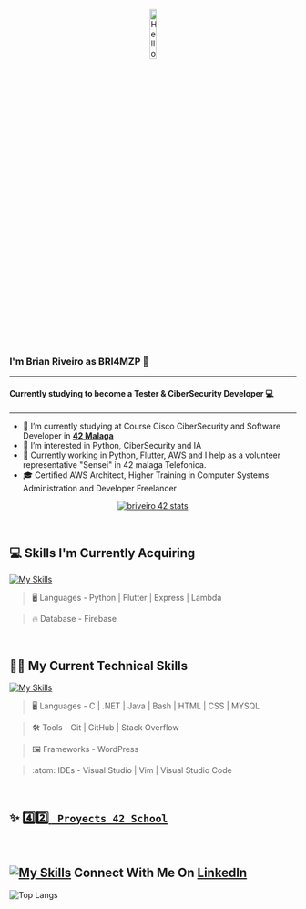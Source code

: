 <p align="center"><img width=15%" src="https://github.com/alansmathew/alansmathew/raw/master/lang.gif" alt="Hello all" /></p>

### I'm Brian Riveiro as BRI4MZP 👋

---

#### Currently studying to become a Tester & CiberSecurity Developer 💻

---

- 🔭 I’m currently studying at Course Cisco CiberSecurity and Software Developer in **<a href="https://www.42malaga.com/"> 42 Malaga</a>**
- 👀 I’m interested in Python, CiberSecurity and IA  
- 🌱 Currently working in Python, Flutter, AWS and I help as a volunteer representative "Sensei" in 42 malaga Telefonica.
- 🎓 Certified AWS Architect, Higher Training in Computer Systems Administration and Developer Freelancer
<p align="center">
<a href="https://github.com/oakoudad/badge42"><img src="https://badge.mediaplus.ma/binary/jledesma?1337Badge=off&UM6P=off" alt="briveiro 42 stats" /></a>
</p>
<br>

## 💻 Skills I'm Currently Acquiring

[![My Skills](https://skillicons.dev/icons?i=python,flutter,express,aws)](https://skillicons.dev)


> :desktop_computer:  Languages - Python | Flutter | Express | Lambda

> :fire: Database - Firebase

<br>

## 🧑‍💻 My Current Technical Skills

[![My Skills](https://skillicons.dev/icons?i=c,net,md,bash,vim,vscode,stackoverflow,html,css,github,git,java,wordpress,visualstudio)](https://skillicons.dev)


> :desktop_computer:  Languages - C | .NET | Java | Bash | HTML | CSS | MYSQL

> :hammer_and_wrench:  Tools -  Git | GitHub | Stack Overflow

> :framed_picture:  Frameworks -  WordPress

> :atom:  IDEs -  Visual Studio | Vim | Visual Studio Code

<br>

## ✨ <a href="https://github.com/stars/Falitomal/lists/proyects-42"> :four::two: <code> Proyects 42 School</code></a>

<br>


## [![My Skills](https://skillicons.dev/icons?i=linkedin)](https://www.linkedin.com/in/rafael-ledesma-rubio/) Connect With Me On [LinkedIn](https://www.linkedin.com/in/rafael-ledesma-rubio/)

![Top Langs](https://github-readme-stats.vercel.app/api/top-langs/?username=Falitomal&layout=compact&theme=dark&hide_border=true)

<br>
